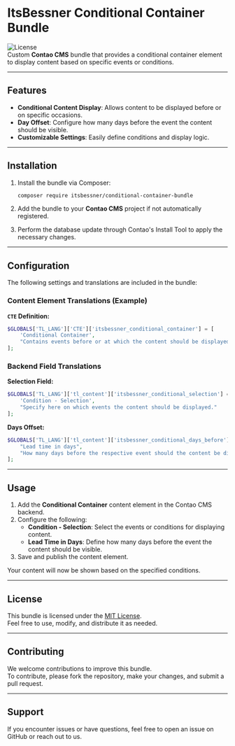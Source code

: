 # ItsBessner Conditional Container Bundle

![License](https://img.shields.io/badge/license-MIT-green)  
Custom **Contao CMS** bundle that provides a conditional container element to display content based on specific events or conditions.

---

## Features

- **Conditional Content Display**: Allows content to be displayed before or on specific occasions.
- **Day Offset**: Configure how many days before the event the content should be visible.
- **Customizable Settings**: Easily define conditions and display logic.

---

## Installation

1. Install the bundle via Composer:
   ```bash
   composer require itsbessner/conditional-container-bundle
   ```

2. Add the bundle to your **Contao CMS** project if not automatically registered.

3. Perform the database update through Contao's Install Tool to apply the necessary changes.

---

## Configuration

The following settings and translations are included in the bundle:

### Content Element Translations (Example)

**`CTE` Definition:**

```php
$GLOBALS['TL_LANG']['CTE']['itsbessner_conditional_container'] = [
    'Conditional Container',
    "Contains events before or at which the content should be displayed."
];
```

### Backend Field Translations

**Selection Field:**

```php
$GLOBALS['TL_LANG']['tl_content']['itsbessner_conditional_selection'] = [
    'Condition - Selection',
    "Specify here on which events the content should be displayed."
];
```

**Days Offset:**

```php
$GLOBALS['TL_LANG']['tl_content']['itsbessner_conditional_days_before'] = [
    "Lead time in days",
    "How many days before the respective event should the content be displayed?"
];
```

---

## Usage

1. Add the **Conditional Container** content element in the Contao CMS backend.
2. Configure the following:
   - **Condition - Selection**: Select the events or conditions for displaying content.
   - **Lead Time in Days**: Define how many days before the event the content should be visible.
3. Save and publish the content element.

Your content will now be shown based on the specified conditions.

---

## License

This bundle is licensed under the [MIT License](LICENSE).  
Feel free to use, modify, and distribute it as needed.

---

## Contributing

We welcome contributions to improve this bundle.  
To contribute, please fork the repository, make your changes, and submit a pull request.

---

## Support

If you encounter issues or have questions, feel free to open an issue on GitHub or reach out to us.
